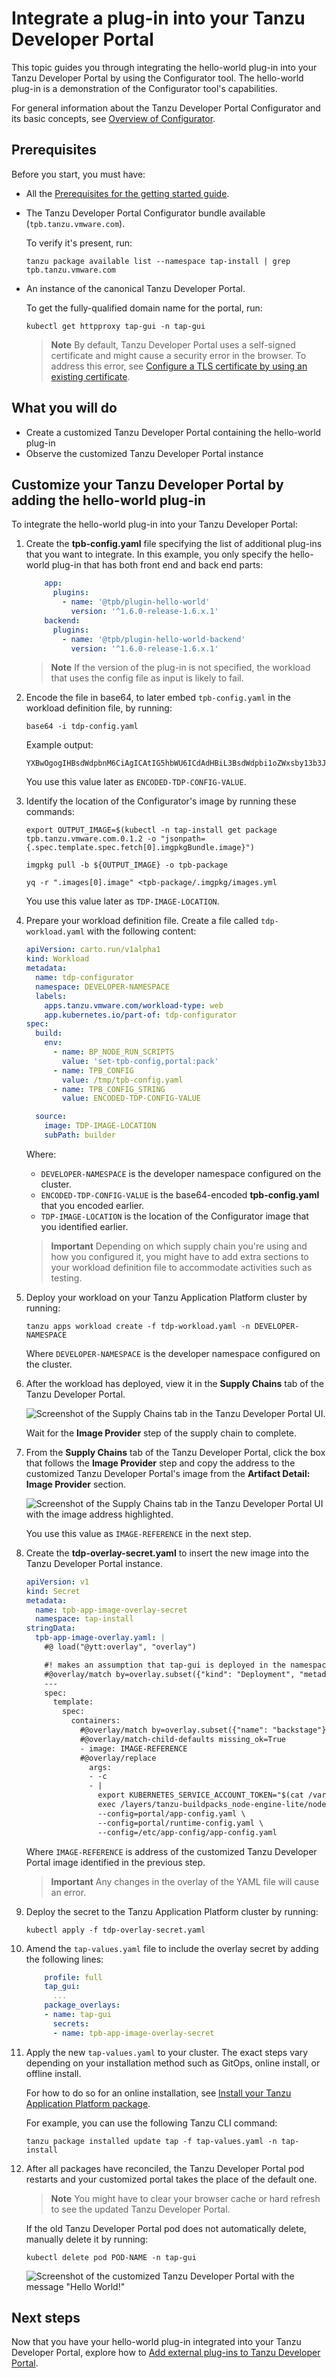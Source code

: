 # Integrate a plug-in into your Tanzu Developer Portal

This topic guides you through integrating the hello-world plug-in into your Tanzu Developer Portal
by using the Configurator tool.
The hello-world plug-in is a demonstration of the Configurator tool's capabilities.

For general information about the Tanzu Developer Portal Configurator and its basic concepts, see
[Overview of Configurator](../tap-gui/configurator/about.hbs.md).

## <a id="prereqs"></a>Prerequisites

Before you start, you must have:

- All the [Prerequisites for the getting started guide](../getting-started.hbs.md#get-started-prereqs).
- The Tanzu Developer Portal Configurator bundle available (`tpb.tanzu.vmware.com`).

    To verify it's present, run:

    ```console
    tanzu package available list --namespace tap-install | grep tpb.tanzu.vmware.com
    ```

- An instance of the canonical Tanzu Developer Portal.

    To get the fully-qualified domain name for the portal, run:

    ```console
    kubectl get httpproxy tap-gui -n tap-gui
    ```

    > **Note** By default, Tanzu Developer Portal uses a self-signed certificate and might cause
    > a security error in the browser. To address this error, see
    > [Configure a TLS certificate by using an existing certificate](../tap-gui/tls/enable-tls-existing-cert.hbs.md).

## <a id="you-will"></a>What you will do

- Create a customized Tanzu Developer Portal containing the hello-world plug-in
- Observe the customized Tanzu Developer Portal instance

## <a id="customize-dev-portal"></a>Customize your Tanzu Developer Portal by adding the hello-world plug-in

To integrate the hello-world plug-in into your Tanzu Developer Portal:

1. Create the **tpb-config.yaml** file specifying the list of additional plug-ins that you want to integrate.
   In this example, you only specify the hello-world plug-in that has both front end and back end parts:

    ```yaml
        app:
          plugins:
            - name: '@tpb/plugin-hello-world'
              version: '^1.6.0-release-1.6.x.1'
        backend:
          plugins:
            - name: '@tpb/plugin-hello-world-backend'
              version: '^1.6.0-release-1.6.x.1'
    ```

    > **Note** If the version of the plug-in is not specified, the workload that uses the config file
    > as input is likely to fail.

1. Encode the file in base64, to later embed `tpb-config.yaml` in the workload definition file, by
   running:

    ```console
    base64 -i tdp-config.yaml
    ```

    Example output:

    ```console
    YXBwOgogIHBsdWdpbnM6CiAgICAtIG5hbWU6ICdAdHBiL3BsdWdpbi1oZWxsby13b3JsZCcKICAgICAgdmVyc2lvbjogJ14xLjYuMC1yZWxlYXNlLTEuNi54LjEnIApiYWNrZW5kOgogIHBsdWdpbnM6CiAgICAtIG5hbWU6ICdAdHBiL3BsdWdpbi1oZWxsby13b3JsZC1iYWNrZW5kJwogICAgICB2ZXJzaW9uOiAnXjEuNi4wLXJlbGVhc2UtMS42LnguMScK
    ```

    You use this value later as `ENCODED-TDP-CONFIG-VALUE`.

1. Identify the location of the Configurator's image by running these commands:

    ```console
    export OUTPUT_IMAGE=$(kubectl -n tap-install get package tpb.tanzu.vmware.com.0.1.2 -o "jsonpath={.spec.template.spec.fetch[0].imgpkgBundle.image}")
    ```

    ```console
    imgpkg pull -b ${OUTPUT_IMAGE} -o tpb-package
    ```

    ```console
    yq -r ".images[0].image" <tpb-package/.imgpkg/images.yml
    ```

    You use this value later as `TDP-IMAGE-LOCATION`.

1. Prepare your workload definition file. Create a file called `tdp-workload.yaml` with the following content:

    ```yaml
    apiVersion: carto.run/v1alpha1
    kind: Workload
    metadata:
      name: tdp-configurator
      namespace: DEVELOPER-NAMESPACE
      labels:
        apps.tanzu.vmware.com/workload-type: web
        app.kubernetes.io/part-of: tdp-configurator
    spec:
      build:
        env:
          - name: BP_NODE_RUN_SCRIPTS
            value: 'set-tpb-config,portal:pack'
          - name: TPB_CONFIG
            value: /tmp/tpb-config.yaml
          - name: TPB_CONFIG_STRING
            value: ENCODED-TDP-CONFIG-VALUE

      source:
        image: TDP-IMAGE-LOCATION
        subPath: builder
    ```

    Where:

    - `DEVELOPER-NAMESPACE` is the developer namespace configured on the cluster.
    - `ENCODED-TDP-CONFIG-VALUE` is the base64-encoded **tpb-config.yaml** that you encoded earlier.
    - `TDP-IMAGE-LOCATION` is the location of the Configurator image that you identified earlier.

    > **Important** Depending on which supply chain you're using and how you configured it, you might
    > have to add extra sections to your workload definition file to accommodate activities such as testing.

1. Deploy your workload on your Tanzu Application Platform cluster by running:

    ```console
    tanzu apps workload create -f tdp-workload.yaml -n DEVELOPER-NAMESPACE
    ```

    Where `DEVELOPER-NAMESPACE` is the developer namespace configured on the cluster.

1. After the workload has deployed, view it in the **Supply Chains** tab of the Tanzu Developer Portal.

    ![Screenshot of the Supply Chains tab in the Tanzu Developer Portal UI.](../images/configurator/tdp-configurator-workload.png)

    Wait for the **Image Provider** step of the supply chain to complete.

1. From the **Supply Chains** tab of the Tanzu Developer Portal, click the box that follows
   the **Image Provider** step and copy the address to the customized Tanzu Developer Portal's image
   from the **Artifact Detail: Image Provider** section.

    ![Screenshot of the Supply Chains tab in the Tanzu Developer Portal UI with the image address highlighted.](../images/configurator/tdp-configurator-supply-chain.png)

    You use this value as `IMAGE-REFERENCE` in the next step.

1. Create the **tdp-overlay-secret.yaml** to insert the new image into the Tanzu Developer Portal instance.

    ```yaml
    apiVersion: v1
    kind: Secret
    metadata:
      name: tpb-app-image-overlay-secret
      namespace: tap-install
    stringData:
      tpb-app-image-overlay.yaml: |
        #@ load("@ytt:overlay", "overlay")

        #! makes an assumption that tap-gui is deployed in the namespace: "tap-gui"
        #@overlay/match by=overlay.subset({"kind": "Deployment", "metadata": {"name": "server", "namespace": "tap-gui"}}), expects="1+"
        ---
        spec:
          template:
            spec:
              containers:
                #@overlay/match by=overlay.subset({"name": "backstage"}),expects="1+"
                #@overlay/match-child-defaults missing_ok=True
                - image: IMAGE-REFERENCE
                #@overlay/replace
                  args:
                  - -c
                  - |
                    export KUBERNETES_SERVICE_ACCOUNT_TOKEN="$(cat /var/run/secrets/kubernetes.io/serviceaccount/token)"
                    exec /layers/tanzu-buildpacks_node-engine-lite/node/bin/node portal/dist/packages/backend  \
                    --config=portal/app-config.yaml \
                    --config=portal/runtime-config.yaml \
                    --config=/etc/app-config/app-config.yaml
    ```

    Where `IMAGE-REFERENCE` is address of the customized Tanzu Developer Portal image identified in
    the previous step.

    > **Important** Any changes in the overlay of the YAML file will cause an error.

1. Deploy the secret to the Tanzu Application Platform cluster by running:

    ```console
    kubectl apply -f tdp-overlay-secret.yaml
    ```

1. Amend the `tap-values.yaml` file to include the overlay secret by adding the following lines:

    ```yaml
        profile: full
        tap_gui:
          ...
        package_overlays:
        - name: tap-gui
          secrets:
          - name: tpb-app-image-overlay-secret
    ```

1. Apply the new `tap-values.yaml` to your cluster. The exact steps vary depending on your installation
   method such as GitOps, online install, or offline install.

    For how to do so for an online installation, see [Install your Tanzu Application Platform package](../install-online/profile.hbs.md#install-your-tanzu-application-platform-package).

    For example, you can use the following Tanzu CLI command:

    ```console
    tanzu package installed update tap -f tap-values.yaml -n tap-install
    ```

1. After all packages have reconciled, the Tanzu Developer Portal pod restarts and your customized
   portal takes the place of the default one.

    > **Note** You might have to clear your browser cache or hard refresh to see the updated
    > Tanzu Developer Portal.

    If the old Tanzu Developer Portal pod does not automatically delete, manually delete it by running:

    ```console
    kubectl delete pod POD-NAME -n tap-gui
    ```

    ![Screenshot of the customized Tanzu Developer Portal with the message "Hello World!"](../images/configurator/tdp-customized-portal.png)

## <a id="next-steps"></a>Next steps

Now that you have your hello-world plug-in integrated into your Tanzu Developer Portal, explore how to
[Add external plug-ins to Tanzu Developer Portal](../tap-gui/configurator/external-plugins.hbs.md).
